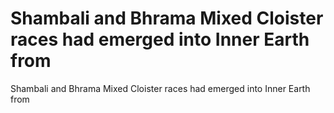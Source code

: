 # Shambali and Bhrama Mixed Cloister races had emerged into Inner Earth from

Shambali and Bhrama Mixed Cloister races had emerged into Inner Earth from